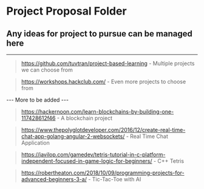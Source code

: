 # Project Proposal Folder

## Any ideas for project to pursue can be managed here

---

> https://github.com/tuvtran/project-based-learning - Multiple projects we can choose from

> https://workshops.hackclub.com/ - Even more projects to choose from

--- More to be added ---

> https://hackernoon.com/learn-blockchains-by-building-one-117428612f46 - A blockchain project

> https://www.thepolyglotdeveloper.com/2016/12/create-real-time-chat-app-golang-angular-2-websockets/ - Real Time Chat Application

> https://javilop.com/gamedev/tetris-tutorial-in-c-platform-independent-focused-in-game-logic-for-beginners/ - C++ Tetris

> https://robertheaton.com/2018/10/09/programming-projects-for-advanced-beginners-3-a/ - Tic-Tac-Toe with AI
